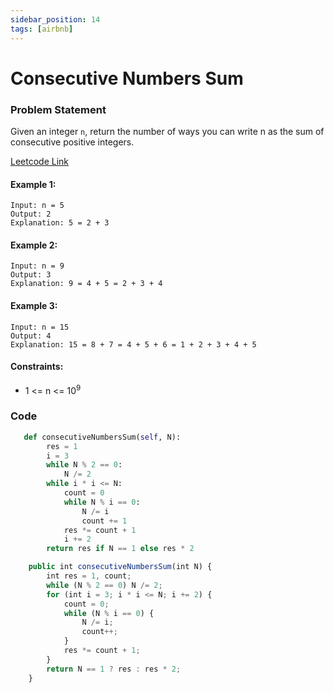 ```yaml
---
sidebar_position: 14
tags: [airbnb]
---
```


# Consecutive Numbers Sum

### Problem Statement

Given an integer `n`, return the number of ways you can write n as the sum of consecutive positive integers.

[Leetcode Link](https://leetcode.com/problems/consecutive-numbers-sum/)

#### Example 1:

```
Input: n = 5
Output: 2
Explanation: 5 = 2 + 3
```

#### Example 2:

```
Input: n = 9
Output: 3
Explanation: 9 = 4 + 5 = 2 + 3 + 4
```

#### Example 3:

```
Input: n = 15
Output: 4
Explanation: 15 = 8 + 7 = 4 + 5 + 6 = 1 + 2 + 3 + 4 + 5
```

#### Constraints:

- 1 <= n <= 10<sup>9</sup>

### Code

```python title="Python"
   def consecutiveNumbersSum(self, N):
        res = 1
        i = 3
        while N % 2 == 0:
            N /= 2
        while i * i <= N:
            count = 0
            while N % i == 0:
                N /= i
                count += 1
            res *= count + 1
            i += 2
        return res if N == 1 else res * 2
```

```jsx title="Java"
    public int consecutiveNumbersSum(int N) {
        int res = 1, count;
        while (N % 2 == 0) N /= 2;
        for (int i = 3; i * i <= N; i += 2) {
            count = 0;
            while (N % i == 0) {
                N /= i;
                count++;
            }
            res *= count + 1;
        }
        return N == 1 ? res : res * 2;
    }
```
